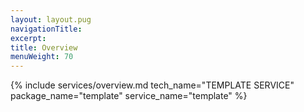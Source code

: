 ```yaml
---
layout: layout.pug
navigationTitle:
excerpt:
title: Overview
menuWeight: 70
---
```


{% include services/overview.md
    tech_name="TEMPLATE SERVICE"
    package_name="template"
    service_name="template" %}
